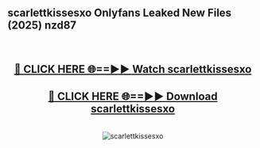 <h2>scarlettkissesxo Onlyfans Leaked New Files (2025) nzd87</h2>
<br>
<div align="center">
<h2><a href="https://mediafiles.top/scarlettkissesxo&ref=git" rel="nofollow">🔴 CLICK HERE 🌐==►► Watch scarlettkissesxo</a></h2>
<h2><a href="https://mediafiles.top/scarlettkissesxo&ref=git" rel="nofollow">🔴 CLICK HERE 🌐==►► Download scarlettkissesxo</a></h2>
<br>
<a href="https://mediafiles.top/scarlettkissesxo&ref=git" rel="nofollow" data-target="animated-image.originalLink"><img src="https://i.ibb.co.com/xMMVF88/686577567.gif" alt="scarlettkissesxo" style="max-width: 100%; display: inline-block;" data-target="animated-image.originalImage"></a>
</div>
<br>
<br>